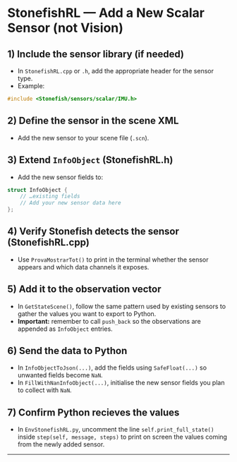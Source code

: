 
# StonefishRL — Add a New Scalar Sensor (not Vision)
## 1) Include the sensor library (if needed)
- In `StonefishRL.cpp` or `.h`, add the appropriate header for the sensor type.
- Example:
```cpp
#include <Stonefish/sensors/scalar/IMU.h>
```

## 2) Define the sensor in the scene XML
- Add the new sensor to your scene file (`.scn`).
  
## 3) Extend `InfoObject` (StonefishRL.h)
- Add the new sensor fields to:
```cpp
struct InfoObject {
    // …existing fields
    // Add your new sensor data here
};
```

## 4) Verify Stonefish detects the sensor (StonefishRL.cpp)
- Use `ProvaMostrarTot()` to print in the terminal whether the sensor appears and which data channels it exposes.

## 5) Add it to the observation vector
- In `GetStateScene()`, follow the same pattern used by existing sensors to gather the values you want to export to Python.  
- **Important:** remember to call `push_back` so the observations are appended as `InfoObject` entries.

## 6) Send the data to Python
- In `InfoObjectToJson(...)`, add the fields using `SafeFloat(...)` so unwanted fields become `NaN`.
- In `FillWithNanInfoObject(...)`, initialise the new sensor fields you plan to collect with `NaN`.

## 7) Confirm Python recieves the values
- In `EnvStonefishRL.py`, uncomment the line `self.print_full_state()` inside `step(self, message, steps)` to print on screen the values coming from the newly added sensor.

---
